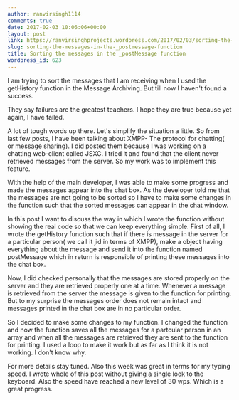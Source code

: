 ```yaml
---
author: ranvirsingh1114
comments: true
date: 2017-02-03 10:06:06+00:00
layout: post
link: https://ranvirsinghprojects.wordpress.com/2017/02/03/sorting-the-messages-in-the-_postmessage-function/
slug: sorting-the-messages-in-the-_postmessage-function
title: Sorting the messages in the _postMessage function
wordpress_id: 623
---
```


I am trying to sort the messages that I am receiving when I used the getHistory function in the Message Archiving. But till now I haven't found a success.

They say failures are the greatest teachers. I hope they are true because yet again, I have failed.

A lot of tough words up there. Let's simplify the situation a little. So from last few posts, I have been talking about XMPP- The protocol for chatting( or message sharing). I did posted them because I was working on a chatting web-client called JSXC. I tried it and found that the client never retrieved messages from the server. So my work was to implement this feature.

With the help of the main developer, I was able to make some progress and made the messages appear into the chat box. As the developer told me that the messages are not going to be sorted so I have to make some changes in the function such that the sorted messages can appear in the chat window.

In this post I want to discuss the way in which I wrote the function without showing the real code so that we can keep everything simple. First of all, I wrote the getHistory function such that if there is message in the server for a particular person( we call it jid in terms of XMPP), make a object having everything about the message and send it into the function named postMessage which in return is responsible of printing these messages into the chat box.

Now, I did checked personally that the messages are stored properly on the server and they are retrieved properly one at a time. Whenever a message is retrieved from the server the message is given to the function for printing. But to my surprise the messages order does not remain intact and messages printed in the chat box are in no particular order.

So I decided to make some changes to my function. I changed the function and now the function saves all the messages for a partcular person in an array and when all the messages are retrieved they are sent to the function for printing. I used a loop to make it work but as far as I think it is not working. I don't know why.

For more details stay tuned. Also this week was great in terms for my typing speed. I wrote whole of this post without giving a single look to the keyboard. Also the speed have reached a new level of 30 wps. Which is a great progress.
